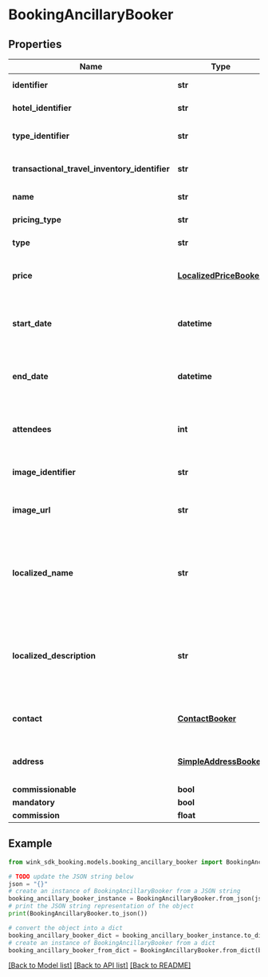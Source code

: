 # BookingAncillaryBooker


## Properties

Name | Type | Description | Notes
------------ | ------------- | ------------- | -------------
**identifier** | **str** | Ancillary identifier | 
**hotel_identifier** | **str** | Hotel identifier | 
**type_identifier** | **str** | Travel inventory identifier | 
**transactional_travel_inventory_identifier** | **str** | Travel inventory identifier | 
**name** | **str** | Name of inventory | 
**pricing_type** | **str** | Pricing type | 
**type** | **str** | Inventory type | 
**price** | [**LocalizedPriceBooker**](LocalizedPriceBooker.md) | Pricing information for this ancillary. | 
**start_date** | **datetime** | Date start time when reservation was made for. | 
**end_date** | **datetime** | Date end time when reservation was made for. | 
**attendees** | **int** | Number of guests that are part of this reservation. | [default to 1]
**image_identifier** | **str** | Cloudinary image identifier | 
**image_url** | **str** | Absolute URL to image of inventory | 
**localized_name** | **str** | Name of travel inventory in traveler language (if available). Defaults to English. | 
**localized_description** | **str** | Description of travel inventory in traveler language (if available). Defaults to English. | 
**contact** | [**ContactBooker**](ContactBooker.md) | Travel blocking contact (if applicable) | 
**address** | [**SimpleAddressBooker**](SimpleAddressBooker.md) | Travel blocking address (if applicable) | 
**commissionable** | **bool** |  | 
**mandatory** | **bool** |  | 
**commission** | **float** |  | 

## Example

```python
from wink_sdk_booking.models.booking_ancillary_booker import BookingAncillaryBooker

# TODO update the JSON string below
json = "{}"
# create an instance of BookingAncillaryBooker from a JSON string
booking_ancillary_booker_instance = BookingAncillaryBooker.from_json(json)
# print the JSON string representation of the object
print(BookingAncillaryBooker.to_json())

# convert the object into a dict
booking_ancillary_booker_dict = booking_ancillary_booker_instance.to_dict()
# create an instance of BookingAncillaryBooker from a dict
booking_ancillary_booker_from_dict = BookingAncillaryBooker.from_dict(booking_ancillary_booker_dict)
```
[[Back to Model list]](../README.md#documentation-for-models) [[Back to API list]](../README.md#documentation-for-api-endpoints) [[Back to README]](../README.md)


